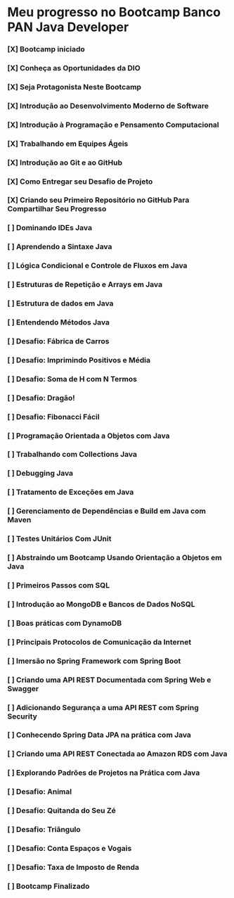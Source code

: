 # Meu progresso no Bootcamp Banco PAN Java Developer

### [X] Bootcamp iniciado
### [X] Conheça as Oportunidades da DIO
### [X] Seja Protagonista Neste Bootcamp
### [X] Introdução ao Desenvolvimento Moderno de Software
### [X] Introdução à Programação e Pensamento Computacional
### [X] Trabalhando em Equipes Ágeis
### [X] Introdução ao Git e ao GitHub
### [X] Como Entregar seu Desafio de Projeto
### [X] Criando seu Primeiro Repositório no GitHub Para Compartilhar Seu Progresso
### [ ] Dominando IDEs Java
### [ ] Aprendendo a Sintaxe Java
### [ ] Lógica Condicional e Controle de Fluxos em Java
### [ ] Estruturas de Repetição e Arrays em Java
### [ ] Estrutura de dados em Java
### [ ] Entendendo Métodos Java
### [ ] Desafio: Fábrica de Carros
### [ ] Desafio: Imprimindo Positivos e Média
### [ ] Desafio: Soma de H com N Termos
### [ ] Desafio: Dragão!
### [ ] Desafio: Fibonacci Fácil
### [ ] Programação Orientada a Objetos com Java
### [ ] Trabalhando com Collections Java
### [ ] Debugging Java
### [ ] Tratamento de Exceções em Java
### [ ] Gerenciamento de Dependências e Build em Java com Maven
### [ ] Testes Unitários Com JUnit
### [ ] Abstraindo um Bootcamp Usando Orientação a Objetos em Java
### [ ] Primeiros Passos com SQL
### [ ] Introdução ao MongoDB e Bancos de Dados NoSQL
### [ ] Boas práticas com DynamoDB
### [ ] Principais Protocolos de Comunicação da Internet
### [ ] Imersão no Spring Framework com Spring Boot
### [ ] Criando uma API REST Documentada com Spring Web e Swagger
### [ ] Adicionando Segurança a uma API REST com Spring Security
### [ ] Conhecendo Spring Data JPA na prática com Java
### [ ] Criando uma API REST Conectada ao Amazon RDS com Java
### [ ] Explorando Padrões de Projetos na Prática com Java
### [ ] Desafio: Animal
### [ ] Desafio: Quitanda do Seu Zé
### [ ] Desafio: Triângulo
### [ ] Desafio: Conta Espaços e Vogais
### [ ] Desafio: Taxa de Imposto de Renda
### [ ] Bootcamp Finalizado
